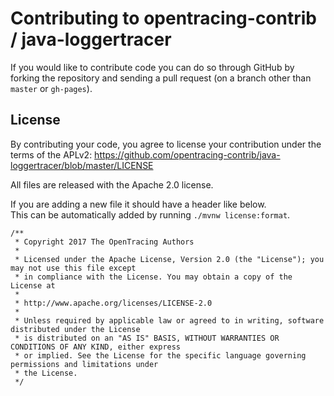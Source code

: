 # Contributing to opentracing-contrib / java-loggertracer

If you would like to contribute code you can do so through GitHub by forking the repository
and sending a pull request (on a branch other than `master` or `gh-pages`).


## License

By contributing your code, you agree to license your contribution under the terms of the APLv2:
https://github.com/opentracing-contrib/java-loggertracer/blob/master/LICENSE

All files are released with the Apache 2.0 license.

If you are adding a new file it should have a header like below.  
This can be automatically added by running `./mvnw license:format`.

```
/**
 * Copyright 2017 The OpenTracing Authors
 *
 * Licensed under the Apache License, Version 2.0 (the "License"); you may not use this file except
 * in compliance with the License. You may obtain a copy of the License at
 *
 * http://www.apache.org/licenses/LICENSE-2.0
 *
 * Unless required by applicable law or agreed to in writing, software distributed under the License
 * is distributed on an "AS IS" BASIS, WITHOUT WARRANTIES OR CONDITIONS OF ANY KIND, either express
 * or implied. See the License for the specific language governing permissions and limitations under
 * the License.
 */
 ```
